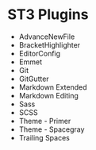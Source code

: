 
# ST3 Plugins

- AdvanceNewFile
- BracketHighlighter
- EditorConfig
- Emmet
- Git
- GitGutter
- Markdown Extended
- Markdown Editing
- Sass
- SCSS
- Theme - Primer
- Theme - Spacegray
- Trailing Spaces